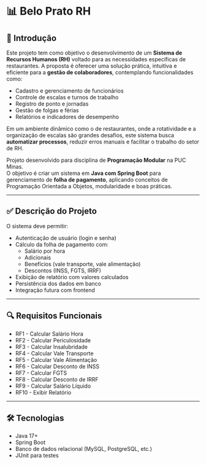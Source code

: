 # 📊 Belo Prato RH
## 🧾 Introdução

Este projeto tem como objetivo o desenvolvimento de um **Sistema de Recursos Humanos (RH)** voltado para as necessidades específicas de restaurantes. A proposta é oferecer uma solução prática, intuitiva e eficiente para a **gestão de colaboradores**, contemplando funcionalidades como:

- Cadastro e gerenciamento de funcionários  
- Controle de escalas e turnos de trabalho  
- Registro de ponto e jornadas  
- Gestão de folgas e férias  
- Relatórios e indicadores de desempenho

Em um ambiente dinâmico como o de restaurantes, onde a rotatividade e a organização de escalas são grandes desafios, este sistema busca **automatizar processos**, reduzir erros manuais e facilitar o trabalho do setor de RH.


Projeto desenvolvido para disciplina de **Programação Modular** na PUC Minas.  
O objetivo é criar um sistema em **Java com Spring Boot** para gerenciamento de **folha de pagamento**, aplicando conceitos de Programação Orientada a Objetos, modularidade e boas práticas.

---

## ✅ Descrição do Projeto
O sistema deve permitir:
- Autenticação de usuário (login e senha)
- Cálculo da folha de pagamento com:
  - Salário por hora
  - Adicionais
  - Benefícios (vale transporte, vale alimentação)
  - Descontos (INSS, FGTS, IRRF)
- Exibição de relatório com valores calculados
- Persistência dos dados em banco
- Integração futura com frontend

---

## 🔍 Requisitos Funcionais
- RF1 - Calcular Salário Hora
- RF2 - Calcular Periculosidade
- RF3 - Calcular Insalubridade
- RF4 - Calcular Vale Transporte
- RF5 - Calcular Vale Alimentação
- RF6 - Calcular Desconto de INSS
- RF7 - Calcular FGTS
- RF8 - Calcular Desconto de IRRF
- RF9 - Calcular Salário Líquido
- RF10 - Exibir Relatório
  
---

## 🛠️ Tecnologias
- Java 17+
- Spring Boot
- Banco de dados relacional (MySQL, PostgreSQL, etc.)
- JUnit para testes
